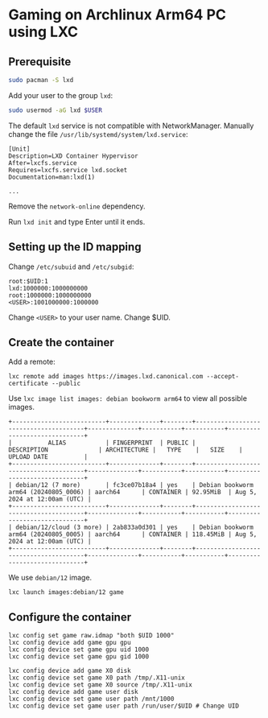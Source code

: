 # Gaming on Archlinux Arm64 PC using LXC

## Prerequisite

```bash
sudo pacman -S lxd
```

Add your user to the group `lxd`:

```bash
sudo usermod -aG lxd $USER
```

The default `lxd` service is not compatible with NetworkManager. Manually change the file `/usr/lib/systemd/system/lxd.service`:

```
[Unit]
Description=LXD Container Hypervisor
After=lxcfs.service
Requires=lxcfs.service lxd.socket
Documentation=man:lxd(1)

...
```

Remove the `network-online` dependency.

Run `lxd init` and type Enter until it ends.

## Setting up the ID mapping

Change `/etc/subuid` and `/etc/subgid`:

```
root:$UID:1
lxd:1000000:1000000000
root:1000000:1000000000
<USER>:1001000000:1000000
```

Change `<USER>` to your user name. Change $UID.

## Create the container

Add a remote:

```
lxc remote add images https://images.lxd.canonical.com --accept-certificate --public
```

Use `lxc image list images: debian bookworm arm64` to view all possible images.

```
+--------------------------+--------------+--------+---------------------------------------+--------------+-----------+-----------+------------------------------+
|          ALIAS           | FINGERPRINT  | PUBLIC |              DESCRIPTION              | ARCHITECTURE |   TYPE    |   SIZE    |         UPLOAD DATE          |
+--------------------------+--------------+--------+---------------------------------------+--------------+-----------+-----------+------------------------------+
| debian/12 (7 more)       | fc3ce07b18a4 | yes    | Debian bookworm arm64 (20240805_0006) | aarch64      | CONTAINER | 92.95MiB  | Aug 5, 2024 at 12:00am (UTC) |
+--------------------------+--------------+--------+---------------------------------------+--------------+-----------+-----------+------------------------------+
| debian/12/cloud (3 more) | 2ab833a0d301 | yes    | Debian bookworm arm64 (20240805_0005) | aarch64      | CONTAINER | 118.45MiB | Aug 5, 2024 at 12:00am (UTC) |
+--------------------------+--------------+--------+---------------------------------------+--------------+-----------+-----------+------------------------------+
```

We use `debian/12` image.

```
lxc launch images:debian/12 game
```

## Configure the container

```
lxc config set game raw.idmap "both $UID 1000"
lxc config device add game gpu gpu
lxc config device set game gpu uid 1000
lxc config device set game gpu gid 1000

lxc config device add game X0 disk
lxc config device set game X0 path /tmp/.X11-unix
lxc config device set game X0 source /tmp/.X11-unix
lxc config device add game user disk
lxc config device set game user path /mnt/1000
lxc config device set game user path /run/user/$UID # Change UID
```
